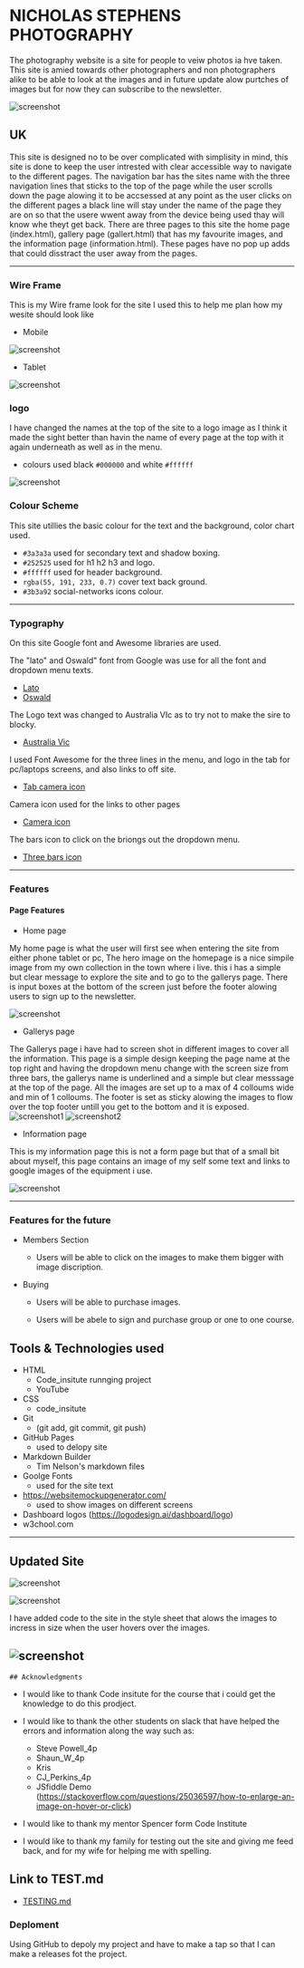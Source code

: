 # NICHOLAS STEPHENS PHOTOGRAPHY
The photography website is a site for people to veiw photos ia hve taken. This site is amied towards other photographers and non photographers alike to be able to look at the images and in future update alow purtches of images but for now they can subscribe to the newsletter.

![screenshot](documents/mockupimage.png)

## UK
This site is designed no to be over complicated with simplisity in mind, this site is done to keep the user intrested with clear accessible way to navigate to the different pages. The navigation bar has the sites name with the three navigation lines that sticks to the top of the page while the user scrolls down the page alowing it to be accsessed at any point as the user clicks on the different pages a black line will stay under the name of the page they are on so that the usere wwent away from the device being used thay will know whe theyt get back. There are three pages to this site the home page (index.html), gallery page (gallert.html) that has my favourite images, and the information page (information.html). These pages have no pop up adds that could disstract the user away from the pages.

---

### Wire Frame

This is my Wire frame look for the site I used this to help me plan how my wesite should look like 

  - Mobile 
  
  ![screenshot](documents/mobilewireframe.png)


 - Tablet

  ![screenshot](documents/wireframeipad.png) 

 ### logo 

I have changed the names at the top of the site to a logo image as I think it made the sight better than havin the name of every page at the top with it again underneath as well as in the menu.

  - colours used black `#000000` and white `#ffffff`

![screenshot](assets/images/logoimage.png)

### Colour Scheme
This site utillies the basic colour for the text and the background,
color chart used.


- `#3a3a3a`  used for secondary text and shadow boxing.
- `#252525`  used for  h1 h2 h3 and logo.
- `#ffffff`  used for header background.
- `rgba(55, 191, 233, 0.7)` cover text back ground.
- `#3b3a92` social-networks icons colour.

---


### Typography
On this site Google font and Awesome libraries are used.

The "lato" and Oswald" font from Google was use for all the font and dropdown menu texts.

- [Lato](https://fonts.google.com/specimen/Lato)
- [Oswald](https://fonts.google.com/?query=oswald)

The Logo text was changed to Australia VIc as to try not to make the sire to blocky.

- [Australia Vic](https://fonts.google.com/?query=edu+au+vic+wa+nt+pre)

I used Font Awesome for the three lines in the menu, and logo in the tab for pc/laptops screens, and also links to off site.

- [Tab camera icon](https://icons8.com/icons/set/favicon-camera)

Camera icon used for the links to other pages

- [Camera icon](https://fontawesome.com/v6/search?q=camera&o=r&m=free)

The bars icon to click on the briongs out the dropdown menu.
 
 - [Three bars icon](https://fontawesome.com/v6/search?q=bars&o=r&m=free)
 
  ---

### Features 

#### Page Features
- Home page

My home page is what the user will first see when entering the site from either phone tablet or pc, The hero image on the homepage is a nice simpile image from my own collection in the town where i live. this i has a simple but clear message to explore the site and to go to the gallerys page. There is input boxes at the bottom of the screen just before the footer alowing users to sign up to the newsletter.

![screenshot](documents/moblephone.png)

- Gallerys page

The Gallerys page i have had to screen shot in different images to cover all the information.
This page is a simple design keeping the page name at the top right and having the dropdown menu change with the screen size from three bars, the gallerys name is underlined and a simple but clear messsage at the top of the page.
All the images are set up to a max of 4 colloums wide and min of 1 colloums.
The footer is set as sticky alowing the images to flow over the top footer untill you get to the bottom and it is exposed.
![screenshot1](documents/gallerys.png)
![screenshot2](documents/gallerys2.png)


- Information page

This is my information page this is not a form page but that of a small bit about myself, this page contains an image of my self some text and links to google images of the equipment i use.

![screenshot](documents/information.png)

---

### Features for the future

- Members Section
  - Users will be able to click on the images to make them bigger with image discription.

- Buying
  - Users will be able to purchase images.

  - Users will be abele to sign and purchase group or one to one course.
 
## Tools & Technologies used

 - HTML 
    - Code_insitute runnging project
    - YouTube
 - CSS 
    - code_insitute
 - Git 
    - (git add, git commit, git push)
 - GitHub Pages
    - used to delopy site
 - Markdown Builder
    - Tim Nelson's markdown files
 - Goolge Fonts
    - used for the site text
 - https://websitemockupgenerator.com/ 
    - used to show images on different screens
 - Dashboard logos (https://logodesign.ai/dashboard/logo)
 - w3chool.com

---

## Updated Site

   ![screenshot](documents/updatesitescreenshot.png)

   ![screenshot](documents/updatedscreens.png)

 I have added code to the site in the style sheet that alows the images to incress in size when the user hovers over the images.

   ![screenshot](documents/imagehoverscreenshot.png)
---
    ## Acknowledgments 

 - I would like to thank Code insitute for the course that i could get the knowledge to do this prodject.


 - I would like to thank the other students on slack that have helped the errors and information along the way such as:
    - Steve Powell_4p
    - Shaun_W_4p
    - Kris
    - CJ_Perkins_4p
    - JSfiddle Demo (https://stackoverflow.com/questions/25036597/how-to-enlarge-an-image-on-hover-or-click)

 - I would like to thank my mentor Spencer form Code Institute
 - I would like to thank my family for testing out the site and giving me feed back, and for my wife for helping me with spelling.

## Link to TEST.md

- [TESTING.md](TESTING.md)

### Deploment 

Using GitHub to depoly my project and have to make a tap so that I can make a releases fot the project.
